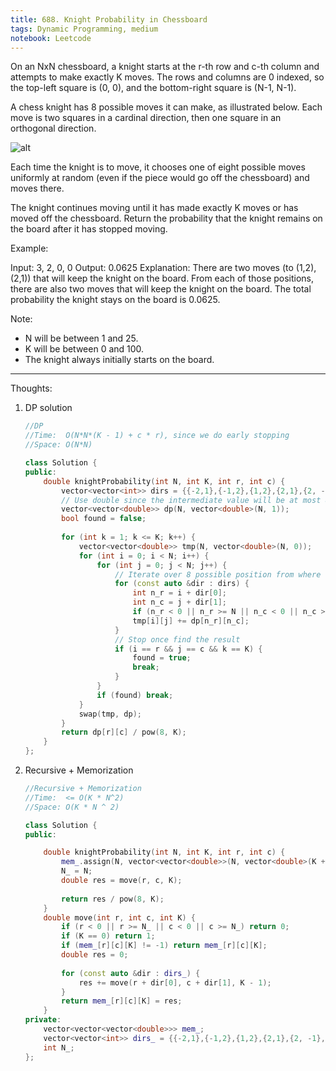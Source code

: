 ```yaml
---
title: 688. Knight Probability in Chessboard
tags: Dynamic Programming, medium
notebook: Leetcode
---
```


On an NxN chessboard, a knight starts at the r-th row and c-th column and attempts to make exactly K moves. The rows and columns are 0 indexed, so the top-left square is (0, 0), and the bottom-right square is (N-1, N-1).

A chess knight has 8 possible moves it can make, as illustrated below. Each move is two squares in a cardinal direction, then one square in an orthogonal direction.

![alt](https://assets.leetcode.com/uploads/2018/10/12/knight.png)

Each time the knight is to move, it chooses one of eight possible moves uniformly at random (even if the piece would go off the chessboard) and moves there.

The knight continues moving until it has made exactly K moves or has moved off the chessboard. Return the probability that the knight remains on the board after it has stopped moving.

 

Example:

Input: 3, 2, 0, 0
Output: 0.0625
Explanation: There are two moves (to (1,2), (2,1)) that will keep the knight on the board.
From each of those positions, there are also two moves that will keep the knight on the board.
The total probability the knight stays on the board is 0.0625.
 

Note:

- N will be between 1 and 25.
- K will be between 0 and 100.
- The knight always initially starts on the board.

----------
Thoughts:
1. DP solution 
    ```c++
    //DP
    //Time:  O(N*N*(K - 1) + c * r), since we do early stopping
    //Space: O(N*N)

    class Solution {
    public:
        double knightProbability(int N, int K, int r, int c) {
            vector<vector<int>> dirs = {{-2,1},{-1,2},{1,2},{2,1},{2, -1},{1, -2},{-1,-2},{-2,-1}};
            // Use double since the intermediate value will be at most 8^100
            vector<vector<double>> dp(N, vector<double>(N, 1));
            bool found = false;
            
            for (int k = 1; k <= K; k++) {
                vector<vector<double>> tmp(N, vector<double>(N, 0));
                for (int i = 0; i < N; i++) {
                    for (int j = 0; j < N; j++) {
                        // Iterate over 8 possible position from where we come to the current position
                        for (const auto &dir : dirs) {
                            int n_r = i + dir[0];
                            int n_c = j + dir[1];
                            if (n_r < 0 || n_r >= N || n_c < 0 || n_c >= N) continue;
                            tmp[i][j] += dp[n_r][n_c];
                        }
                        // Stop once find the result
                        if (i == r && j == c && k == K) {
                            found = true;
                            break;
                        }
                    }
                    if (found) break;
                }
                swap(tmp, dp);
            }
            return dp[r][c] / pow(8, K);
        }
    };
    ```

2. Recursive + Memorization
    ```c++
    //Recursive + Memorization
    //Time:  <= O(K * N^2)
    //Space: O(K * N ^ 2)

    class Solution {
    public:

        double knightProbability(int N, int K, int r, int c) {
            mem_.assign(N, vector<vector<double>>(N, vector<double>(K + 1, -1)));
            N_ = N;
            double res = move(r, c, K);
            
            return res / pow(8, K);
        }
        double move(int r, int c, int K) {
            if (r < 0 || r >= N_ || c < 0 || c >= N_) return 0;
            if (K == 0) return 1;
            if (mem_[r][c][K] != -1) return mem_[r][c][K];
            double res = 0;
            
            for (const auto &dir : dirs_) {
                res += move(r + dir[0], c + dir[1], K - 1);
            }
            return mem_[r][c][K] = res;
        }
    private:
        vector<vector<vector<double>>> mem_;
        vector<vector<int>> dirs_ = {{-2,1},{-1,2},{1,2},{2,1},{2, -1},{1, -2},{-1,-2},{-2,-1}};
        int N_;
    };
    ```